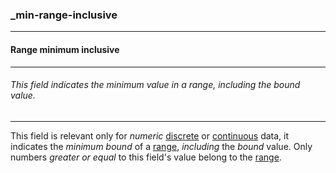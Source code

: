### _min-range-inclusive



------
#### Range minimum inclusive



------
###### This field indicates the minimum value in a range, including the bound value.



------
This field is relevant only for *numeric* [discrete](_type_number_integer) or [continuous](_type_number) data, it indicates the *minimum bound* of a [range](_range.md), *including* the *bound* value. Only numbers *greater or equal* to this field's value belong to the [range](_range.md).